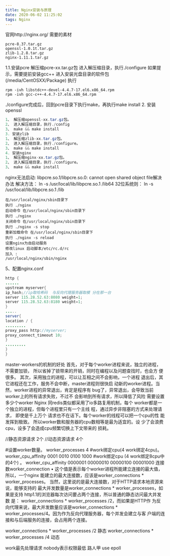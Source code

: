 ```yaml
---
title: Nginx安装与原理
date: 2020-06-02 11:25:02
tags: Nginx
---
```


官网http://nginx.org/
需要的素材
```
pcre-8.37.tar.gz
openssl-1.0.1t.tar.gz
zlib-1.2.8.tar.gz
nginx-1.11.1.tar.gz
```
1.1.安装pcre
解压缩pcre-xx.tar.gz包
进入解压缩目录，执行./configure
如果提示，需要提前安装gcc++
进入安装光盘目录的软件包(/media/CentOSXX/Package)
执行
```
rpm -ivh libstdc++-devel-4.4.7-17.el6.x86_64.rpm
rpm -ivh gcc-c++-4.4.7-17.el6.x86_64.rpm
```
./configure完成后，回到pcre目录下执行make，再执行make install
2. 安装openssl
```java
1、 解压缩openssl-xx.tar.gz包。
2、 进入解压缩目录，执行./config
3、 make && make install
3. 安装zlib
1、 解压缩zlib-xx.tar.gz包。
2、 进入解压缩目录，执行./configure。
3、 make && make install
4. 安装nginx
1、 解压缩nginx-xx.tar.gz包。
2、 进入解压缩目录，执行./configure。
3、 make && make install
```
nginx无法启动: libpcre.so.1/libpcre.so.0: cannot
open shared object file解决办法
解决方法：
ln -s /usr/local/lib/libpcre.so.1 /lib64
32位系统则：
ln -s /usr/local/lib/libpcre.so.1 /lib
```
在/usr/local/nginx/sbin目录下
执行 ./nginx
启动命令 在/usr/local/nginx/sbin目录下
执行 ./nginx
关闭命令 在/usr/local/nginx/sbin目录下
执行 ./nginx -s stop
重新加载命令 在/usr/local/nginx/sbin目录下
执行 ./nginx -s reload
设置nginx为自启动服务
修改linux 启动脚本/etc/rc.d/rc
加入 :
/usr/local/nginx/sbin/nginx
```
5、配置nginx.conf
```java
http {
......
upstream myserver{
ip_hash;//ip取哈希码  与反向代理服务器取模 分在那一台
server 115.28.52.63:8080 weight=1;
server 115.28.52.63:8180 weight=1;
}
.....
server{
location / {
.........
proxy_pass http://myserver;
proxy_connect_timeout 10;
}
.........
}
}
```
master-workers的机制的好处
首先，对于每个worker进程来说，独立的进程，不需要加锁，
所以省掉了锁带来的开销，同时在编程以及问题查找时，也会方
便很多。
其次，采用独立的进程，可以让互相之间不会影响，一个进程
退出后，其它进程还在工作，服务不会中断，master进程则很快启
动新的worker进程。当然，worker进程的异常退出，肯定是程序有
bug了，异常退出，会导致当前worker上的所有请求失败，不过不
会影响到所有请求，所以降低了风险
需要设置多少个worker
Nginx 同redis类似都采用了io多路复用机制，每个
worker都是一个独立的进程，但每个进程里只有一个主线
程，通过异步非阻塞的方式来处理请求， 即使是千上万个
请求也不在话下。每个worker的线程可以把一个cpu的性
能发挥到极致。
所以worker数和服务器的cpu数相等是最为适宜的。设
少了会浪费cpu，设多了会造成cpu频繁切换上下文带来的
损耗。

//静态资源请求    2个
//动态资源请求    4个

#设置worker数量。
worker_processes 4
#work绑定cpu(4 work绑定4cpu)。
worker_cpu_affinity 0001 0010 0100 1000
#work绑定cpu (4 work绑定8cpu中的4个) 。
worker_cpu_affinity 0000001 00000010 00000100
00001000
连接数worker_connection
• 这个值是表示每个worker进程所能建立连接的最大值，所以，一个nginx
能建立的最大连接数，应该是worker_connections * worker_processes。
当然，这里说的是最大连接数，对于HTTP请求本地资源来说，能够支持的
最大并发数量是worker_connections * worker_processes，如果是支持
http1.1的浏览器每次访问要占两个连接，所以普通的静态访问最大并发数
是： worker_connections * worker_processes /2，而如果是HTTP作
为反向代理来说，最大并发数量应该是worker_connections *
worker_processes/4。因为作为反向代理服务器，每个并发会建立与客
户端的连接和与后端服务的连接，会占用两个连接。

worker_connections * worker_processes /2  静态
worker_connections * worker_processes /4  动态

work最先处理请求 nobody表示权限最低  路人甲
use epoll 